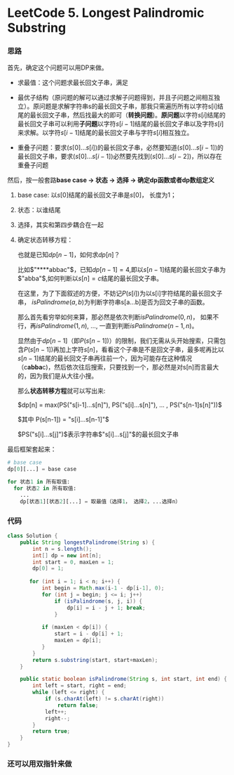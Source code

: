 # LeetCode 5. Longest Palindromic Substring

### 思路

首先，确定这个问题可以用DP来做。

- 求最值：这个问题求最长回文子串，满足

-  最优子结构（原问题的解可以通过求解子问题得到，并且子问题之间相互独立）。原问题是求解字符串s的最长回文子串，那我只需遍历所有以字符s[i]结尾的最长回文子串，然后找最大的即可（**转换问题**)。**原问题**以字符$s[i]$结尾的最长回文子串可以利用**子问题**以字符$s[i-1]$结尾的最长回文子串以及字符$s[i]$来求解。以字符$s[i-1]$结尾的最长回文子串与字符$s[i]$相互独立。

- 重叠子问题：要求$(s[0]...s[i])$的最长回文子串，必然要知道$(s[0]...s[i-1])$的最长回文子串，要求$(s[0]...s[i-1])$必然要先找到$(s[0]...s[i-2])$，所以存在重叠子问题

  

然后，按一般套路**base case -> 状态 -> 选择 -> 确定dp函数或者dp数组定义**

1. base case: 以$s[0]$结尾的最长回文子串是$s[0]$， 长度为1；

2. 状态：以谁结尾

3. 选择，其实和第四步耦合在一起

4. 确定状态转移方程：

   也就是已知$dp[n-1]$，如何求$dp[n]$？

   比如$"****abbac"$，已知$dp[n-1] = 4$,即以$s[n-1]$结尾的最长回文子串为$"abba"$,如何判断以$s[n] = c$结尾的最长回文子串。

   在这里，为了下面叙述的方便，不妨记$P(s[i])$为以s[i]字符结尾的最长回文子串， $isPalindrome(a, b)$为判断字符串s[a...b]是否为回文子串的函数。

   那么首先看穷举如何来算，那必然是依次判断$isPalindrome(0, n)$， 如果不行，再$isPalindrome(1, n)$, ..., 一直到判断$isPalindrome(n-1, n)$。

   显然由于$dp[n-1]$（即$P(s[n-1])$）的限制，我们无需从头开始搜索，只需包含$P(s[n-1])$再加上字符$s[n]$，看看这个子串是不是回文子串，最多呢再比以$s[n-1]$结尾的最长回文子串再往前一个，因为可能存在这种情况（c**abba**c)，然后依次往后搜索，只要找到一个，那必然是对s[n]而言最大的，因为我们是从大往小搜。

   那么**状态转移方程**就可以写出来:

   $dp[n] = max(PS("s[i-1]...s[n]"), PS("s[i]...s[n]"), ... , PS("s[n-1]s[n]"))$

   $其中 P(s[n-1]) = "s[i]...s[n-1]"$

   $PS("s[i]...s[j]")$表示字符串$"s[i]...s[j]"$的最长回文子串



最后框架套起来：

```python
# base case
dp[0][...] = base case

for 状态1 in 所有取值:
  for 状态2 in 所有取值:
    ...
    dp[状态1][状态2][...] = 取最值（选择1， 选择2，...选择n）
```

### 代码

```java
class Solution {
    public String longestPalindrome(String s) {
        int n = s.length();
        int[] dp = new int[n];
        int start = 0, maxLen = 1;
        dp[0] = 1;
       
       for (int i = 1; i < n; i++) {
           int begin = Math.max(i-1 - dp[i-1], 0);
           for (int j = begin; j <= i; j++) 
               if (isPalindrome(s, j, i)) {
                   dp[i] = i - j + 1; break;
               }
                    
           if (maxLen < dp[i]) {
               start = i - dp[i] + 1;
               maxLen = dp[i];
           }
        }
        return s.substring(start, start+maxLen);
    }

    public static boolean isPalindrome(String s, int start, int end) {
        int left = start, right = end;
        while (left <= right) {
            if (s.charAt(left) != s.charAt(right))
                return false;
            left++;
            right--;
        }
        return true;
    }
}
```

### 还可以用双指针来做